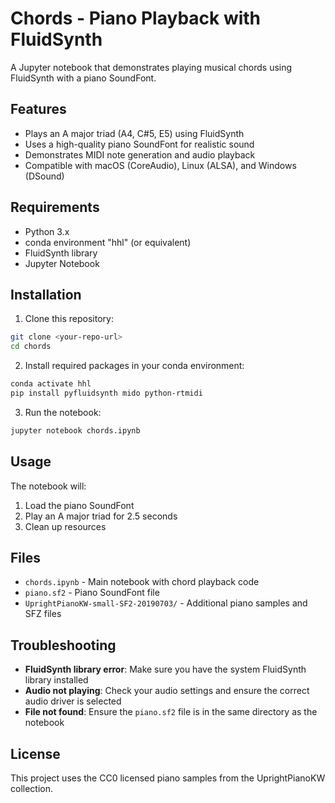 # Chords - Piano Playback with FluidSynth

A Jupyter notebook that demonstrates playing musical chords using FluidSynth with a piano SoundFont.

## Features

- Plays an A major triad (A4, C#5, E5) using FluidSynth
- Uses a high-quality piano SoundFont for realistic sound
- Demonstrates MIDI note generation and audio playback
- Compatible with macOS (CoreAudio), Linux (ALSA), and Windows (DSound)

## Requirements

- Python 3.x
- conda environment "hhl" (or equivalent)
- FluidSynth library
- Jupyter Notebook

## Installation

1. Clone this repository:
```bash
git clone <your-repo-url>
cd chords
```

2. Install required packages in your conda environment:
```bash
conda activate hhl
pip install pyfluidsynth mido python-rtmidi
```

3. Run the notebook:
```bash
jupyter notebook chords.ipynb
```

## Usage

The notebook will:
1. Load the piano SoundFont
2. Play an A major triad for 2.5 seconds
3. Clean up resources

## Files

- `chords.ipynb` - Main notebook with chord playback code
- `piano.sf2` - Piano SoundFont file
- `UprightPianoKW-small-SF2-20190703/` - Additional piano samples and SFZ files

## Troubleshooting

- **FluidSynth library error**: Make sure you have the system FluidSynth library installed
- **Audio not playing**: Check your audio settings and ensure the correct audio driver is selected
- **File not found**: Ensure the `piano.sf2` file is in the same directory as the notebook

## License

This project uses the CC0 licensed piano samples from the UprightPianoKW collection.
